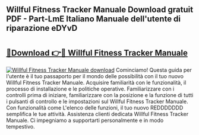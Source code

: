 ## Willful Fitness Tracker Manuale Download gratuit PDF - Part-LmE Italiano Manuale dell'utente di riparazione eDYvD

# <h2><a href="http://dffx9th.blite.top/?on=Willful+Fitness+Tracker+Manuale">🔗Download 👉🔴 Willful Fitness Tracker Manuale</a></h2>

[![Willful Fitness Tracker Manuale download](https://i.imgur.com/lujVjoI.png)](http://dffx9th.blite.top/?on=Willful+Fitness+Tracker+Manuale)
Cominciamo! Questa guida per l'utente è il tuo passaporto per il mondo delle possibilità con il tuo nuovo Willful Fitness Tracker Manuale. Acquisire familiarità con le funzionalità, il processo di installazione e le politiche operative. Familiarizzare con i controlli prima di iniziare, familiarizzare con la posizione e la funzione di tutti i pulsanti di controllo e le impostazioni sul Willful Fitness Tracker Manuale. Con funzionalità come L'elenco delle funzioni, il tuo nuovo REDDDDDDD semplifica le tue attività. Assistenza clienti dedicata Willful Fitness Tracker Manuale. Ci impegniamo a supportarti personalmente e in modo tempestivo.
